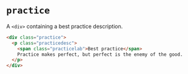 # `practice`

A `<div>` containing a best practice description.


```html
<div class="practice">
  <p class="practicedesc">
    <span class="practicelab">Best practice</span>
    Practice makes perfect, but perfect is the enemy of the good.
  </p>
</div>
```

